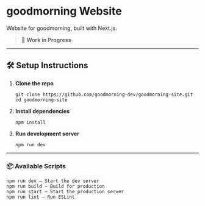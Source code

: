 # goodmorning Website

Website for goodmorning, built with Next.js.

> 🚧 **Work in Progress**

---

## 🛠 Setup Instructions

1. **Clone the repo**

   ```
   git clone https://github.com/goodmorning-dev/goodmorning-site.git
   cd goodmorning-site
   ```

2. **Install dependencies**

   ```
   npm install
   ```

3. **Run development server**
   ```
   npm run dev
   ```

---

### 📦 Available Scripts

```
npm run dev – Start the dev server
npm run build – Build for production
npm run start – Start the production server
npm run lint – Run ESLint
```
